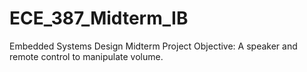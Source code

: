 # ECE_387_Midterm_IB
Embedded Systems Design Midterm Project
Objective: A speaker and remote control to manipulate volume.
